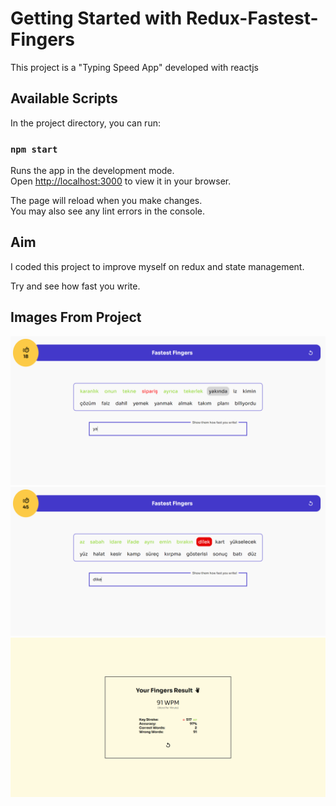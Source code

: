 # Getting Started with Redux-Fastest-Fingers

This project is a "Typing Speed App" developed with reactjs

## Available Scripts

In the project directory, you can run:

### `npm start`

Runs the app in the development mode.\
Open [http://localhost:3000](http://localhost:3000) to view it in your browser.

The page will reload when you make changes.\
You may also see any lint errors in the console.

## Aim

I coded this project to improve myself on redux and state management.

Try and see how fast you write.

## Images From Project

![Image 1](/images/1.png?raw=true "First")
![Image 2](/images/2.png?raw=true "Second")
![Image 2](/images/3.png?raw=true "Third")
